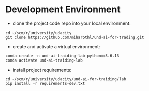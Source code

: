 # Development Environment
- clone the project code repo into your local environment:
```shell
cd ~/scm/r/university/udacity
git clone https://github.com/miharothl/und-ai-for-trading.git
```
- create and activate a virtual environment:
```shell
conda create -n und-ai-traiding-lab python==3.6.13
conda activate und-ai-traiding-lab
```
- install project requirements:
```shell
cd ~/scm/r/university/udacity/und-ai-for-traiding/lab
pip install -r requirements-dev.txt
```
